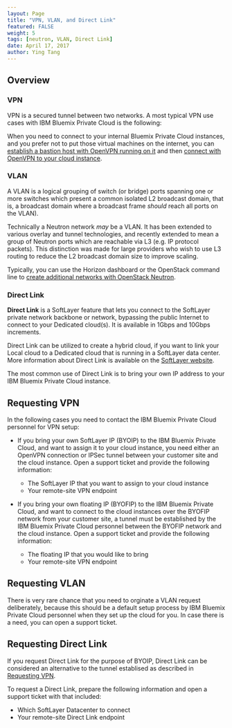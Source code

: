 ```yaml
---
layout: Page
title: "VPN, VLAN, and Direct Link"
featured: FALSE
weight: 5
tags: [neutron, VLAN, Direct Link]
date: April 17, 2017
author: Ying Tang
---
```



## Overview

### VPN

VPN is a secured tunnel between two networks. A most typical VPN use cases with IBM Bluemix Private Cloud is the following: 

When you need to connect to your internal Bluemix Private Cloud instances, and you prefer not to put those virtual machines on the internet, you can [establish a bastion host with OpenVPN running on it](http://ibm-blue-box-help.github.io/help-documentation/gettingstarted/commontech/openvpn-setup/) and then [connect with OpenVPN to your cloud instance](http://ibm-blue-box-help.github.io/help-documentation/gettingstarted/commontech/connect-to-openvpn-server/). 
 
### VLAN

A VLAN is a logical grouping of switch (or bridge) ports spanning one or more switches which present a common isolated L2 broadcast domain, that is, a broadcast domain where a broadcast frame _should_ reach all ports on the VLAN). 

Technically a Neutron network _may_ be a VLAN. It has been extended to various overlay and tunnel technologies, and recently extended to mean a group of Neutron ports which are reachable via L3 (e.g. IP protocol packets). This distinction was made for large providers who wish to use L3 routing to reduce the L2 broadcast domain size to improve scaling.

Typically, you can use the Horizon dashboard or the OpenStack command line to [create additional networks with OpenStack Neutron](http://ibm-blue-box-help.github.io/help-documentation/neutron/creating-virtual-networks/).

### Direct Link

**Direct Link** is a SoftLayer feature that lets you connect to the SoftLayer private network backbone or network, bypassing the public Internet to connect to your Dedicated cloud(s). It is available in 1Gbps and 10Gbps increments. 

Direct Link can be utilized to create a hybrid cloud, if you want to link your Local cloud to a Dedicated cloud that is running in a SoftLayer data center. More information about Direct Link is available on the [SoftLayer website](http://www.softlayer.com/direct-link).

The most common use of Direct Link is to bring your own IP address to your IBM Bluemix Private Cloud instance. 

## Requesting VPN

In the following cases you need to contact the IBM Bluemix Private Cloud personnel for VPN setup:

* If you bring your own SoftLayer IP (BYOIP) to the IBM Bluemix Private Cloud, and want to assign it to your cloud instance, you need either an OpenVPN connection or IPSec tunnel between your customer site and the cloud instance. Open a support ticket and provide the following information:
   
   * The SoftLayer IP that you want to assign to your cloud instance
   * Your remote-site VPN endpoint
   

* If you bring your own floating IP (BYOFIP) to the IBM Bluemix Private Cloud, and want to connect to the cloud instances over the BYOFIP network from your customer site, a tunnel must be established by the IBM Bluemix Private Cloud personnel between the BYOFIP network and the cloud instance. Open a support ticket and provide the following information: 
   
   * The floating IP that you would like to bring
   * Your remote-site VPN endpoint


## Requesting VLAN

There is very rare chance that you need to orginate a VLAN request deliberately, because this should be a default setup process by IBM Bluemix Private Cloud personnel when they set up the cloud for you. In case there is a need, you can open a support ticket.

## Requesting Direct Link

If you request Direct Link for the purpose of BYOIP, Direct Link can be considered an alternative to the tunnel establised as described in [Requesting VPN](#requesting-vpn). 

To request a Direct Link, prepare the following information and open a support ticket with that included:

* Which SoftLayer Datacenter to connect
* Your remote-site Direct Link endpoint 